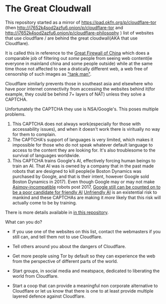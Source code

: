 # The Great Cloudwall

This repository started as a mirror of https://pad.okfn.org/p/cloudflare-tor (then http://j7652k4sod2azfu6.onion/p/cloudflare-tor and http://j7652k4sod2azfu6.onion/p/cloudflare-philosophy )
list of websites that use cloudflare / are behind the great cloudwall(AKA that use Cloudflare).

It is called this in reference to the [Great Firewall of China](http://www.greatfirewallofchina.org/) which does a comparable job of filtering out *some* people from seeing web content(ie everyone in mainland china and some people outside) while at the same time those not affected to see a dratically different web, a web free of censorship of such images as ["tank man"](https://en.wikipedia.org/wiki/Tank_Man).

Cloudflare similarly prevents those in southeast asia and elsewhere who have poor internet connectivity from accessing the websites behind it(for example, they could be behind 7+ layers of NAT) unless they solve a CAPTCHA.

Unfortunately the CAPTCHA they use is NSA/Google's.  This poses multiple problems.
1) This CAPTCHA does not always work(especially for those with accessability issues), and when it doesn't work there is viritually no way for them to complain.
2) The CAPTCHA's support of languages is very limited, which makes it impossible for those who do not speak whatever default language to access to the content they are looking for. It's also troublesome to the survival of languages worldwide. 
3) This CAPTCHA trains Google's AI, effectively forcing human beings to train an AI. 
That AI was is owned by a company that in the past made robots that are designed to kill people(ie Boston Dynamics was purchased by Google, and that is their intent, however Google sold Boston Dynamics in 2017). 
Even though Google may or may not make [Asimov-incompatible](http://www.youtube.com/watch?v=r3yIarp3J2o) robots post 2017, [Google still can be counted on to be a poor candidate for friendly AI](https://when.google.met.wikileaks.org/)
[Unfriendly AI](https://wiki.lesswrong.com/wiki/Unfriendly_artificial_intelligence) is an existential risk to mankind and these CAPTCHAs are making it *more* likely that this risk will actually come to be by training.

There is more details available in [in this repository](https://github.com/themusicgod1/cloudflare-tor/blob/master/cloudflare-philosophy.txt).

What can you do?

* If you use one of the websites on this list, contact the webmasters if you still can, and tell them not to use Cloudflare.  

* Tell others around you about the dangers of Cloudflare.

* Get more people using Tor by default so they can experience the web from the perspective of different parts of the world.

* Start groups, in social media and meatspace, dedicated to liberating the world from Cloudflare.

* Start a coop that can provide a meaningful non corporate alternative to Cloudflare or let us know that there is one 
to at least provide multiple layered defence against Cloudflare.


